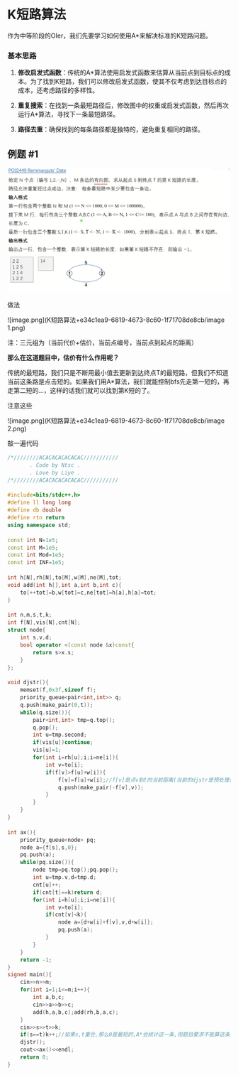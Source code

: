 # K短路算法

作为中等阶段的OIer，我们先要学习如何使用A*来解决标准的K短路问题。

### 基本思路

1. **修改启发式函数**：传统的A*算法使用启发式函数来估算从当前点到目标点的成本。为了找到K短路，我们可以修改启发式函数，使其不仅考虑到达目标点的成本，还考虑路径的多样性。

2. **重复搜索**：在找到一条最短路径后，修改图中的权重或启发式函数，然后再次运行A*算法，寻找下一条最短路径。

3. **路径去重**：确保找到的每条路径都是独特的，避免重复相同的路径。

## 例题 #1

![image.png](K短路算法+e34c1ea9-6819-4673-8c60-1f71708de8cb/image.png)

做法

![image.png](K短路算法+e34c1ea9-6819-4673-8c60-1f71708de8cb/image 1.png)

注：三元组为（当前代价+估价，当前点编号，当前点到起点的距离）

**那么在这道题目中，估价有什么作用呢？**

传统的最短路，我们只是不断用最小值去更新到达终点T的最短路，但我们不知道当前这条路是点击短的。如果我们用A*算法，我们就能控制bfs先走第一短的，再走第二短的...，这样的话我们就可以找到第K短的了。

注意这些

![image.png](K短路算法+e34c1ea9-6819-4673-8c60-1f71708de8cb/image 2.png)

敲一遍代码

```C++
/*////////ACACACACACACAC///////////
       . Code by Ntsc .
       . Love by Liye .
/*////////ACACACACACACAC///////////

#include<bits/stdc++.h>
#define ll long long
#define db double
#define rtn return
using namespace std;

const int N=1e5;
const int M=1e5;
const int Mod=1e5;
const int INF=1e5;

int h[N],rh[N],to[M],w[M],ne[M],tot;
void add(int h[],int a,int b,int c){
	to[++tot]=b,w[tot]=c,ne[tot]=h[a],h[a]=tot;
}

int n,m,s,t,k;
int f[N],vis[N],cnt[N];
struct node{
	int s,v,d;
	bool operator <(const node &x)const{
		return s>x.s;
	}
};

void djstr(){
	memset(f,0x3f,sizeof f);
	priority_queue<pair<int,int>> q;
	q.push(make_pair(0,t));
	while(q.size()){
		pair<int,int> tmp=q.top();
		q.pop();
		int u=tmp.second;
		if(vis[u])continue;
		vis[u]=1;
		for(int i=rh[u];i;i=ne[i]){
			int v=to[i];
			if(f[v]>f[u]+w[i]){
				f[v]=f[u]+w[i];//f[v]是点v到t的当前距离(当前的djstr是预处理估价函数的,把t当作起点)，也是其估价函数 
				q.push(make_pair(-f[v],v));
			}
		}
	}
}

int ax(){
	priority_queue<node> pq;
	node a={f[s],s,0};
	pq.push(a);
	while(pq.size()){
		node tmp=pq.top();pq.pop();
		int u=tmp.v,d=tmp.d;
		cnt[u]++;
		if(cnt[t]==k)return d;
		for(int i=h[u];i;i=ne[i]){
			int v=to[i];
			if(cnt[v]<k){
				node a={d+w[i]+f[v],v,d+w[i]};
				pq.push(a);
			}
		}
	}
	return -1;
}
signed main(){
	cin>>n>>m;
	for(int i=1;i<=m;i++){
		int a,b,c;
		cin>>a>>b>>c;
		add(h,a,b,c);add(rh,b,a,c);
	}
	cin>>s>>t>>k;
	if(s==t)k++;//如果s,t重合,那么0是最短的,A*会统计这一条,但题目要求不能算这条路,因此实际上应该要求第K+1条路 
	djstr();
	cout<<ax()<<endl;
	return 0;
}

```

